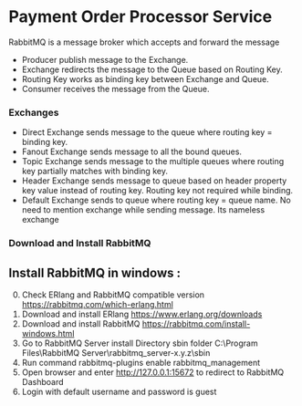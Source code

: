 # Payment Order Processor Service

RabbitMQ is a message broker which accepts and forward the message

- Producer publish message to the Exchange.
- Exchange redirects the message to the Queue based on Routing Key.
- Routing Key works as binding key between Exchange and Queue.
- Consumer receives the message from the Queue.

### Exchanges
- Direct Exchange sends message to the queue where routing key = binding key.
- Fanout Exchange sends message to all the bound queues.
- Topic Exchange sends message to the multiple queues where routing key partially matches with binding key.
- Header Exchange sends message to queue based on header property key value instead of routing key. Routing key not required while binding.
- Default Exchange sends to queue where routing key = queue name. No need to mention exchange while sending message. Its nameless exchange

### Download and Install RabbitMQ

Install RabbitMQ in windows :
-----------------------------
0. Check ERlang and RabbitMQ compatible version https://rabbitmq.com/which-erlang.html
1. Download and install ERlang https://www.erlang.org/downloads
2. Download and install RabbitMQ https://rabbitmq.com/install-windows.html
3. Go to RabbitMQ Server install Directory sbin folder C:\Program Files\RabbitMQ Server\rabbitmq_server-x.y.z\sbin
4. Run command rabbitmq-plugins enable rabbitmq_management
5. Open browser and enter http://127.0.0.1:15672 to redirect to RabbitMQ Dashboard
6. Login with default username and password is guest